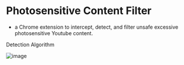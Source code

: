 # Photosensitive Content Filter
- a Chrome extension to intercept, detect, and filter unsafe excessive photosensitive Youtube content.

Detection Algorithm

![image](https://github.com/user-attachments/assets/930f636e-8c8e-4f66-9e92-5ec278940e64)

